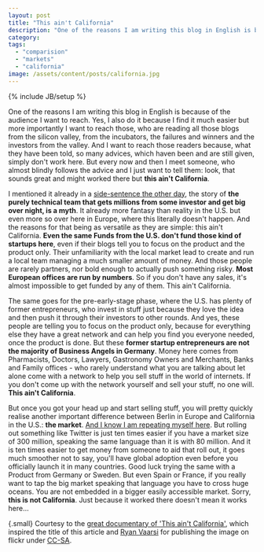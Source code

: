 ```yaml
---
layout: post
title: "This ain't California"
description: "One of the reasons I am writing this blog in English is because of the audience I want to reach. Yes, I also do it because I find it much easier but more importantly I want to reach those, who are reading all those blogs from the silicon valley, from the incubators, the failures and winners and the investors from the valley. And I want to reach those readers because, what they have been told, so many advices, which haven been and are still given, simply don't work here. But every now and then I meet someone, who almost blindly follows the advice and I just want to tell them: look, that sounds great and might worked there but **this ain't California**."
category:
tags:
  - "comparision"
  - "markets"
  - "california"
image: /assets/content/posts/california.jpg
---
```

{% include JB/setup %}

One of the reasons I am writing this blog in English is because of the audience I want to reach. Yes, I also do it because I find it much easier but more importantly I want to reach those, who are reading all those blogs from the silicon valley, from the incubators, the failures and winners and the investors from the valley. And I want to reach those readers because, what they have been told, so many advices, which haven been and are still given, simply don't work here. But every now and then I meet someone, who almost blindly follows the advice and I just want to tell them: look, that sounds great and might worked there but **this ain't California**.

I mentioned it already in a [side-sentence the other day](/2013/07/25/build-teams-which-are-uncomfortable/), the story of **the purely technical team that gets millions from some investor and get big over night, is a myth**. It already more fantasy than reality in the U.S. but even more so over here in Europe, where this literally doesn't happen. And the reasons for that being as versatile as they are simple: this ain't California. **Even the same Funds from the U.S. don't fund those kind of startups here**, even if their blogs tell you to  focus on the product and the product only. Their unfamiliarity with the local market lead to create and run a local team managing a much smaller amount of money. And those people are rarely partners, nor bold enough to actually push something risky. **Most European offices are run by numbers**. So if you don't have any sales, it's almost impossible to get funded by any of them. This ain't California.

The same goes for the pre-early-stage phase, where the U.S. has plenty of former entrepreneurs, who invest in stuff just because they love the idea and then push it through their investors to other rounds. And yes, these people are telling you to focus on the product only, because for everything else they have a great network and can help you find you everyone needed, once the product is done. But these **former startup entrepreneurs are not the majority of Business Angels in Germany**. Money here comes from Pharmacists, Doctors, Lawyers, Gastronomy Owners and Merchants, Banks and Family offices - who rarely understand what you are talking about let alone come with a network to help you sell stuff in the world of internets. If you don't come up with the network yourself and sell your stuff, no one will. **This ain't California**.

But once you got your head up and start selling stuff, you will pretty quickly realise another important difference between Berlin in Europe and California in the U.S.: **the market**. [And I know I am repeating myself here](/2013/04/25/stuck-at-the-mid-level/). But rolling out something like Twitter is just ten times easier if you have a market size of 300 million, speaking the same language than it is with 80 million. And it is ten times easier to get money from someone to aid that roll out, it goes much smoother not to say, you'll have global adoption even before you officially launch it in many countries. Good luck trying the same with a Product from Germany or Sweden. But even Spain or France, if you really want to tap the big market speaking that language you have to cross huge oceans. You are not embedded in a bigger easily accessible market. Sorry, **this is not California**. Just because it worked there doesn't mean it works here...

{.small}
Courtesy to the [great documentary of 'This ain't California'](http://www.thisaintcalifornia.de/), which inspired the title of this article and [Ryan Vaarsi](http://www.flickr.com/photos/77799978@N00/8067623745/sizes/c/in/photostream/) for publishing the image on flickr under [CC-SA](http://creativecommons.org/licenses/by/2.0/).


